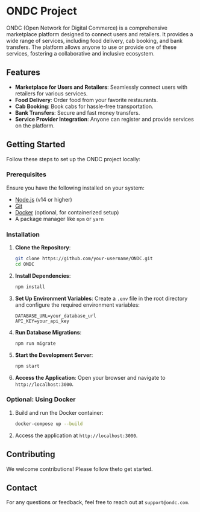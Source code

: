 # ONDC Project

ONDC (Open Network for Digital Commerce) is a comprehensive marketplace platform designed to connect users and retailers. It provides a wide range of services, including food delivery, cab booking, and bank transfers. The platform allows anyone to use or provide one of these services, fostering a collaborative and inclusive ecosystem.

## Features

- **Marketplace for Users and Retailers**: Seamlessly connect users with retailers for various services.
- **Food Delivery**: Order food from your favorite restaurants.
- **Cab Booking**: Book cabs for hassle-free transportation.
- **Bank Transfers**: Secure and fast money transfers.
- **Service Provider Integration**: Anyone can register and provide services on the platform.

## Getting Started

Follow these steps to set up the ONDC project locally:

### Prerequisites

Ensure you have the following installed on your system:
- [Node.js](https://nodejs.org/) (v14 or higher)
- [Git](https://git-scm.com/)
- [Docker](https://www.docker.com/) (optional, for containerized setup)
- A package manager like `npm` or `yarn`

### Installation

1. **Clone the Repository**:
    ```bash
    git clone https://github.com/your-username/ONDC.git
    cd ONDC
    ```

2. **Install Dependencies**:
    ```bash
    npm install
    ```

3. **Set Up Environment Variables**:
    Create a `.env` file in the root directory and configure the required environment variables:
    ```env
    DATABASE_URL=your_database_url
    API_KEY=your_api_key
    ```

4. **Run Database Migrations**:
    ```bash
    npm run migrate
    ```

5. **Start the Development Server**:
    ```bash
    npm start
    ```

6. **Access the Application**:
    Open your browser and navigate to `http://localhost:3000`.

### Optional: Using Docker

1. Build and run the Docker container:
    ```bash
    docker-compose up --build
    ```

2. Access the application at `http://localhost:3000`.

## Contributing

We welcome contributions! Please follow theto get started.
## Contact

For any questions or feedback, feel free to reach out at `support@ondc.com`.